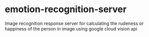# emotion-recognition-server

Image recognition response server for calculating the rudeness or happiness of the person in image using google cloud vision api
